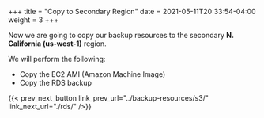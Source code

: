 +++
title = "Copy to Secondary Region"
date =  2021-05-11T20:33:54-04:00
weight = 3
+++

Now we are going to copy our backup resources to the secondary **N. California (us-west-1)** region.  

We will perform the following:
- Copy the EC2 AMI (Amazon Machine Image)
- Copy the RDS backup

{{< prev_next_button link_prev_url="../backup-resources/s3/" link_next_url="./rds/" />}}
